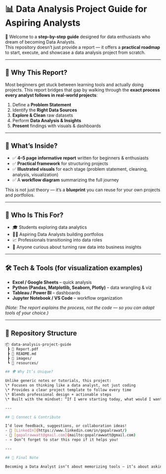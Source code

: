 # 📊 Data Analysis Project Guide for Aspiring Analysts  

🚀 Welcome to a **step-by-step guide** designed for data enthusiasts who dream of becoming Data Analysts.  
This repository doesn’t just provide a report — it offers a **practical roadmap** to start, execute, and showcase a data analysis project from scratch.  

---

## 🌟 Why This Report?  
Most beginners get stuck between learning tools and actually doing projects. This report bridges that gap by walking through the **exact process every analyst follows in real-world projects**:  

1. Define a **Problem Statement**  
2. Identify the **Right Data Sources**  
3. **Explore & Clean** raw datasets  
4. Perform **Data Analysis & Insights**  
5. **Present** findings with visuals & dashboards  

---

## 📘 What’s Inside?  
- ✅ **4–5 page informative report** written for beginners & enthusiasts  
- ✅ **Practical framework** for structuring projects  
- ✅ **Illustrated visuals** for each stage (problem statement, cleaning, analysis, visualization)  
- ✅ A **workflow diagram** summarizing the full journey  

This is not just theory — it’s a **blueprint** you can reuse for your own projects and portfolios.  

---

## 🔑 Who Is This For?  
- 🎓 Students exploring data analytics  
- 🧑‍💻 Aspiring Data Analysts building portfolios  
- 📈 Professionals transitioning into data roles  
- 🤝 Anyone curious about turning raw data into business insights  

---

## 🛠️ Tech & Tools (for visualization examples)  
- **Excel / Google Sheets** – quick analysis  
- **Python (Pandas, Matplotlib, Seaborn, Plotly)** – data wrangling & viz  
- **Tableau / Power BI** – dashboards  
- **Jupyter Notebook / VS Code** – workflow organization  

*(Note: The report explains the process, not the code — so you can adapt tools of your choice.)*  

---

## 📂 Repository Structure  
```bash
📦 data-analysis-project-guide
 ┣ 📜 Report.pdf        
 ┣ 📜 README.md           
 ┣ 📂 images/        
 ┗ 📂 resources/          

## 🌍 Why It’s Unique?  

Unlike generic notes or tutorials, this project:  
\* Focuses on thinking like a data analyst, not just coding  
\* Provides a clear project template to follow every time  
\* Blends professional design + actionable steps  
\* Built with the mindset: “If I were starting today, what would I want in one place?”  

---

## 🤝 Connect & Contribute  

I’d love feedback, suggestions, or collaboration ideas!  
- 💼 [LinkedIn](https://www.linkedin.com/in/gopalrawat/)  
- 📧 [gopalrawwatt@gmail.com](mailto:gopalrawwatt@gmail.com)  
- ⭐ Don’t forget to star this repo if it helps you!  

---

## 🧭 Final Note  

Becoming a Data Analyst isn’t about memorizing tools — it’s about asking the right questions, working with data systematically, and telling a
